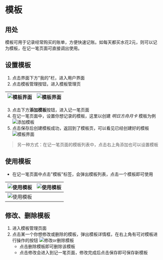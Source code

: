 # 模板
## 用处
模板可用于记录经常购买的账单，方便快速记账。如每天都买水花2元，则可以记为模板，在记一笔页面可直接调出使用。
## 设置模板
1. 点击界面下方"我的"栏，进入用户界面
2. 点击模板管理按钮，进入模板管理页  

| ![模板界面](./temp1.png) | ![模板界面](./tempPage.png) |
| :----------------------- | :-------------------------- |

3. 点击下方**添加模板**按钮，进入记一笔页面
4. 在记一笔页面中，设置你想记录的模板，这里以创建 *明日方舟月卡* 模板为例  
![添加模板](./addTemp.png)
5. 点击保存后创建模板成功，返回到了模板页，可以看见已经创建好的模板  
![模板界面](./tempPage2.png)

> 另一种方式：在记一笔页面的模板列表中，点击右上角添加也可以设置模板
## 使用模板
- 在记一笔页面中点击"模板"标签，会弹出模板列表，点击一个模板即可使用

| ![使用模板](./useTemp.png) | ![使用模板](./useTemp2.png) |
| :----------------------- | :-------------------------- |
| ![使用模板](./useTemp3.png) ||

## 修改、删除模板
1. 进入模板管理页面
2. 点击某一个你想修改或删除的模板，弹出模板详情框，在右上角有可对模板进行操作的按钮
![修改or删除模板](./editTemp.png)
    - 点击删除模板即可删除该模板
    - 点击修改会进入到记一笔页面，修改完成后点击保存即可保存新模板

